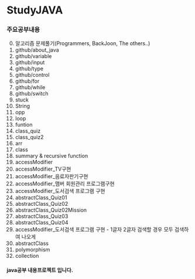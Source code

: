 # StudyJAVA

### 주요공부내용

0. 알고리즘 문제풀기(Programmers, BackJoon, The others..)
1. github/about_java
2. github/variable
3. github/input
4. github/type
5. github/control
6. github/for
7. github/while
8. github/switch
9. stuck 
10. String
11. opp
12. loop
13. funtion
14. class_quiz
15. class_quiz2
16. arr
17. class
18. summary & recursive function
19. accessModifier
20. accessModifier_TV구현
21. accessModifier_음료자판기구현
22. accessModifier_맴버 회원관리 프로그램구현
23. accessModifier_도서검색 프로그램 구현
24. abstractClass_Quiz01
25. abstractClass_Quiz02
26. abstractClass_Quiz02Mission
27. abstractClass_Quiz03
28. abstractClass_Quiz04
29. accessModifier_도서검색 프로그램 구현 - 1글자 2글자 검색할 경우 모두 검색하여 나오게
30. abstractClass
31. polymorphism
32. collection 


#### java공부 내용프로젝트 입니다.
